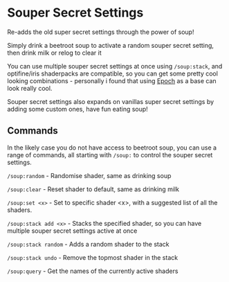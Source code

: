 # Souper Secret Settings
Re-adds the old super secret settings through the power of soup!

Simply drink a beetroot soup to activate a random souper secret setting, then drink milk or relog to clear it

You can use multiple souper secret settings at once using `/soup:stack`, and optifine/iris shaderpacks are compatible, so you can get some pretty cool looking combinations - personally i found that using [Epoch](https://modrinth.com/shader/epoch) as a base can look really cool.

Souper secret settings also expands on vanillas super secret settings by adding some custom ones, have fun eating soup!

## Commands
In the likely case you do not have access to beetroot soup, you can use a range of commands, all starting with `/soup:` to control the souper secret settings.

`/soup:random` - Randomise shader, same as drinking soup

`/soup:clear` - Reset shader to default, same as drinking milk

`/soup:set <x>` - Set to specific shader \<x>, with a suggested list of all the shaders.

`/soup:stack add <x>` - Stacks the specified shader, so you can have multiple souper secret settings active at once

`/soup:stack random` - Adds a random shader to the stack

`/soup:stack undo` - Remove the topmost shader in the stack

`/soup:query` - Get the names of the currently active shaders